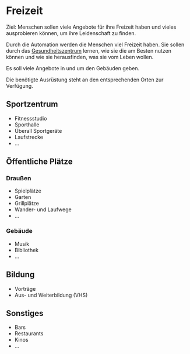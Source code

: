 # Freizeit

Ziel: Menschen sollen viele Angebote für ihre Freizeit haben und vieles ausprobieren können, um ihre Leidenschaft zu finden.

Durch die Automation werden die Menschen viel Freizeit haben. Sie sollen durch das [Gesundheitszentrum](./gesundheit.md) lernen, wie sie die am Besten nutzen können und wie sie herausfinden, was sie vom Leben wollen.

Es soll viele Angebote in und um den Gebäuden geben.

Die benötigte Ausrüstung steht an den entsprechenden Orten zur Verfügung.

## Sportzentrum

- Fitnessstudio
- Sporthalle
- Überall Sportgeräte
- Laufstrecke 
- ...

## Öffentliche Plätze

### Draußen

- Spielplätze
- Garten
- Grillplätze
- Wander- und Laufwege
- ...

### Gebäude

- Musik
- Bibliothek
- ...

## Bildung

- Vorträge
- Aus- und Weiterbildung (VHS)

## Sonstiges

- Bars
- Restaurants
- Kinos
- ...